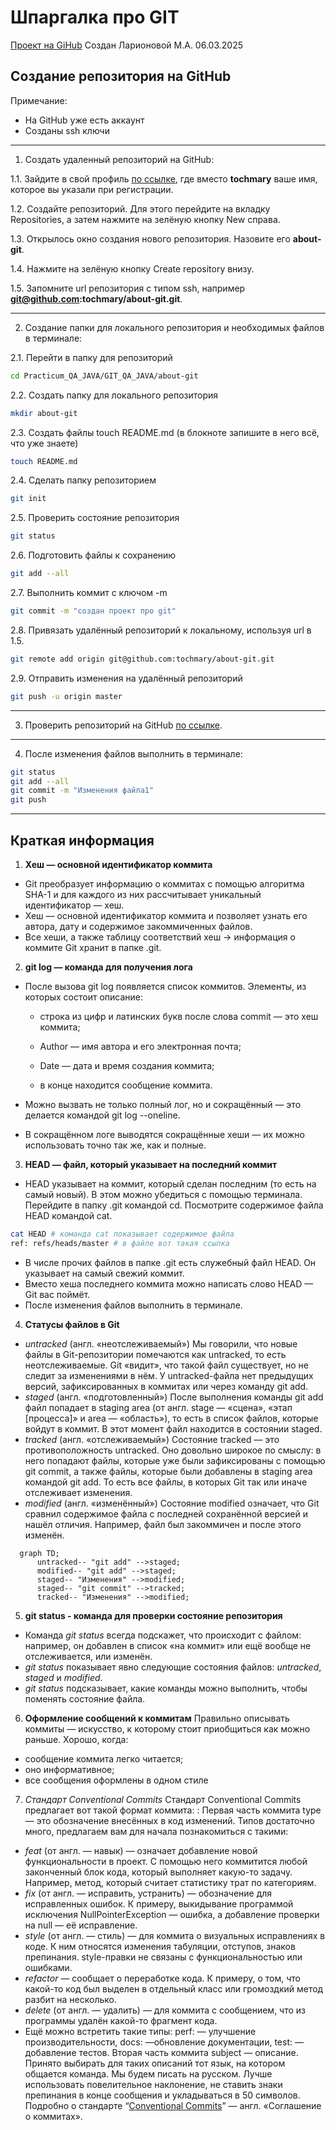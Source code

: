 # Шпаргалка про GIT
[Проект на GiHub](https://github.com/tochmary/about-git/blob/master/README.md)
Создан Ларионовой М.А. 06.03.2025

## Создание репозитория на GitHub
Примечание: 
* На GitHub уже есть аккаунт
* Созданы ssh ключи 

---

1. Создать удаленный репозиторий на GitHub:

1.1. Зайдите в свой профиль [по ссылке](https://github.com/tochmary), где вместо **tochmary** ваше имя, которое вы указали при регистрации.

1.2. Создайте репозиторий. Для этого перейдите на вкладку Repositories, а затем нажмите на зелёную кнопку New справа.

1.3. Открылось окно создания нового репозитория. Назовите его **about-git**.

1.4. Нажмите на зелёную кнопку Create repository внизу.

1.5. Запомните url репозитория с типом ssh, например **git@github.com:tochmary/about-git.git**.

---

2. Создание папки для локального репозитория и необходимых файлов в терминале:

2.1. Перейти в папку для репозиторий

```bash
cd Practicum_QA_JAVA/GIT_QA_JAVA/about-git
```
2.2. Создать папку для локального репозитория

```bash
mkdir about-git
```
2.3. Создать файлы touch README.md (в блокноте запишите в него всё, что уже знаете)

```bash
touch README.md
```
2.4. Сделать папку репозиторием

```bash
git init
```
2.5. Проверить состояние репозитория

```bash
git status
```
2.6. Подготовить файлы к сохранению

```bash
git add --all
```
2.7. Выполнить коммит с ключом -m

```bash
git commit -m "создан проект про git"
```

2.8. Привязать удалённый репозиторий к локальному, используя url в 1.5.

```bash
git remote add origin git@github.com:tochmary/about-git.git
```

2.9. Отправить изменения на удалённый репозиторий

```bash
git push -u origin master
```
---

3. Проверить репозиторий на GitHub [по ссылке](https://github.com/tochmary/about-git).

---

4. После изменения файлов выполнить в терминале:

```bash
git status
git add --all
git commit -m "Изменения файла1"
git push 
```
---

## Краткая информация

1. **Хеш — основной идентификатор коммита**
* Git преобразует информацию о коммитах с помощью алгоритма SHA-1 и для каждого из них рассчитывает уникальный идентификатор — хеш.
* Хеш — основной идентификатор коммита и позволяет узнать его автора, дату и содержимое закоммиченных файлов.
* Все хеши, а также таблицу соответствий хеш → информация о коммите Git хранит в папке .git.

2. **git log — команда для получения лога**
- После вызова git log появляется список коммитов. Элементы, из которых состоит описание:

    - строка из цифр и латинских букв после слова commit — это хеш коммита;

    - Author — имя автора и его электронная почта;

    - Date — дата и время создания коммита;

    - в конце находится сообщение коммита.

- Можно вызвать не только полный лог, но и сокращённый — это делается командой git log --oneline.
- В сокращённом логе выводятся сокращённые хеши — их можно использовать точно так же, как и полные.

3. **HEAD — файл, который указывает на последний коммит**
* HEAD указывает на коммит, который сделан последним (то есть на самый новый). В этом можно убедиться с помощью терминала. Перейдите в папку .git командой cd. Посмотрите содержимое файла HEAD командой cat.
```bash
cat HEAD # команда cat показывает содержимое файла
ref: refs/heads/master # в файле вот такая ссылка 
```
* В числе прочих файлов в папке .git есть служебный файл HEAD. Он указывает на самый свежий коммит.
* Вместо хеша последнего коммита можно написать слово HEAD — Git вас поймёт.
* После изменения файлов выполнить в терминале. 

4. **Статусы файлов в Git**
* *untracked* (англ. «неотслеживаемый»)
Мы говорили, что новые файлы в Git-репозитории помечаются как untracked, то есть неотслеживаемые. Git «видит», что такой файл существует, но не следит за изменениями в нём. У untracked-файла нет предыдущих версий, зафиксированных в коммитах или через команду git add.
* *staged* (англ. «подготовленный»)
После выполнения команды git add файл попадает в staging area (от англ. stage — «сцена», «этап [процесса]» и area — «область»), то есть в список файлов, которые войдут в коммит. В этот момент файл находится в состоянии staged.
* *tracked* (англ. «отслеживаемый»)
Состояние tracked — это противоположность untracked. Оно довольно широкое по смыслу: в него попадают файлы, которые уже были зафиксированы с помощью git commit, а также файлы, которые были добавлены в staging area командой git add. То есть все файлы, в которых Git так или иначе отслеживает изменения.
* *modified* (англ. «изменённый»)
Состояние modified означает, что Git сравнил содержимое файла с последней сохранённой версией и нашёл отличия. Например, файл был закоммичен и после этого изменён.

```mermaid
  graph TD;
      untracked-- "git add" -->staged;
      modified-- "git add" -->staged;
      staged-- "Изменения" -->modified;
      staged-- "git commit" -->tracked;
      tracked-- "Изменения" -->modified;
```


5. **git status - команда для проверки состояние репозитория**
* Команда *git status* всегда подскажет, что происходит с файлом: например, он добавлен в список «на коммит» или ещё вообще не отслеживается, или изменён.
* *git status* показывает явно следующие состояния файлов: *untracked*, *staged* и *modified*.
* *git status* подсказывает, какие команды можно выполнить, чтобы поменять состояние файла.

6. **Оформление сообщений к коммитам**
Правильно описывать коммиты — искусство, к которому стоит приобщиться как можно раньше. Хорошо, когда:
* сообщение коммита легко читается;
* оно информативное;
* все сообщения оформлены в одном стиле


7. *Стандарт Conventional Commits*
Стандарт Conventional Commits предлагает вот такой формат коммита:
<type>: <subject> 
Первая часть коммита type — это обозначение внесённых в код изменений. Типов достаточно много, предлагаем вам для начала познакомиться с такими:
* *feat* (от англ. — навык) — означает добавление новой функциональности в проект. С помощью него коммитится любой законченный блок кода, который выполняет какую-то задачу. Например, метод, который считает статистику трат по категориям.
* *fix* (от англ. — исправить, устранить) — обозначение для исправленных ошибок. К примеру, выкидывание программой исключения NullPointerException — ошибка, а добавление проверки на null — её исправление.
* *style* (от англ. — стиль) — для коммита о визуальных исправлениях в коде. К ним относятся изменения табуляции, отступов, знаков препинания. style-правки не связаны с функциональностью или ошибками.
* *refactor* — сообщает о переработке кода. К примеру, о том, что какой-то код был выделен в отдельный класс или громоздкий метод разбит на несколько.
* *delete* (от англ. — удалить) — для коммита с сообщением, что из программы удалён какой-то фрагмент кода.
* Ещё можно встретить такие типы: perf: — улучшение производительности, docs: —обновление документации, test: — добавление тестов.
Вторая часть коммита subject — описание. Принято выбирать для таких описаний тот язык, на котором общается команда. Мы будем писать на русском. Лучше использовать повелительное наклонение, не ставить знаки препинания в конце сообщения и укладываться в 50 символов.
Подробно о стандарте “[Conventional Commits](https://www.conventionalcommits.org/ru/v1.0.0-beta.4/#спецификация)” — англ. «Соглашение о коммитах».
